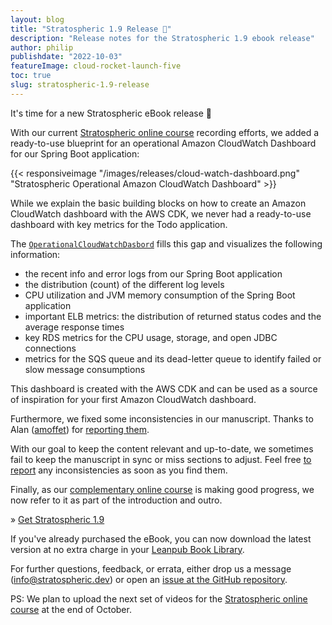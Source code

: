 ```yaml
---
layout: blog
title: "Stratospheric 1.9 Release 🥳"
description: "Release notes for the Stratospheric 1.9 ebook release"
author: philip
publishdate: "2022-10-03"
featureImage: cloud-rocket-launch-five
toc: true
slug: stratospheric-1.9-release
---
```


It's time for a new Stratospheric eBook release 🥳

With our current [Stratospheric online course](https://stratospheric.dev/online-course/) recording efforts, we added a ready-to-use blueprint for an operational Amazon CloudWatch Dashboard for our Spring Boot application:

{{< responsiveimage "/images/releases/cloud-watch-dashboard.png" "Stratospheric Operational Amazon CloudWatch Dashboard" >}}

While we explain the basic building blocks on how to create an Amazon CloudWatch dashboard with the AWS CDK, we never had a ready-to-use dashboard with key metrics for the Todo application.

The [`OperationalCloudWatchDasbord`](https://github.com/stratospheric-dev/stratospheric/blob/main/cdk/src/main/java/dev/stratospheric/todoapp/cdk/OperationalCloudWatchDashboard.java) fills this gap and visualizes the following information:

- the recent info and error logs from our Spring Boot application
- the distribution (count) of the different log levels
- CPU utilization and JVM memory consumption of the Spring Boot application
- important ELB metrics: the distribution of returned status codes and the average response times
- key RDS metrics for the CPU usage, storage, and open JDBC connections
- metrics for the SQS queue and its dead-letter queue to identify failed or slow message consumptions

This dashboard is created with the AWS CDK and can be used as a source of inspiration for your first Amazon CloudWatch dashboard.

Furthermore, we fixed some inconsistencies in our manuscript. Thanks to Alan ([amoffet](https://github.com/amoffet)) for [reporting them](https://github.com/stratospheric-dev/stratospheric/issues/140).

With our goal to keep the content relevant and up-to-date, we sometimes fail to keep the manuscript in sync or miss sections to adjust. Feel free [to report](https://github.com/stratospheric-dev/stratospheric/issues/new/choose) any inconsistencies as soon as you find them.

Finally, as our [complementary online course](https://stratospheric.dev/online-course/) is making good progress, we now refer to it as part of the introduction and outro.

» [Get Stratospheric 1.9](https://leanpub.com/stratospheric)

If you've already purchased the eBook, you can now download the latest version at no extra charge in your [Leanpub Book Library](https://leanpub.com/user_dashboard/library).

For further questions, feedback, or errata, either drop us a message ([info@stratospheric.dev](info@stratospheric.dev)) or open an [issue at the GitHub repository](https://github.com/stratospheric-dev/stratospheric/issues).

PS: We plan to upload the next set of videos for the [Stratospheric online course](https://stratospheric.dev/online-course/) at the end of October.
